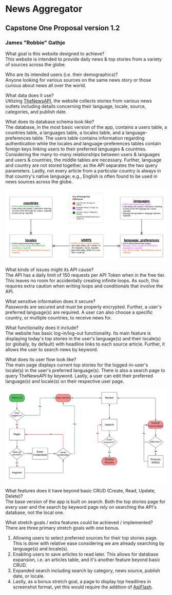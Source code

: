 # News Aggregator

## Capstone One Proposal version 1.2

### James "Robbie" Gathje

What goal is this website designed to achieve?<br>
This website is intended to provide daily news & top stories from a variety of sources across the globe.

Who are its intended users (i.e. their demographics)?<br>
Anyone looking for various sources on the same news story or those curious about news all over the world.

What data does it use?<br>
Utilizing [TheNewsAPI](https://www.thenewsapi.com/), the website collects stories from various news outlets including details concerning their language, locale, source, categories, and publish date.

What does its database schema look like?<br>
The database, in the most basic version of the app, contains a users table, a countries table, a languages table, a locales table, and a language-preferences table. The users table contains information regarding authentication while the locales and language-preferences tables contain foreign keys linking users to their preferred languages & countries. Considering the many-to-many relationships between users & languages and users & countries, the middle tables are necessary. Further, language and country are not stored together, as the API separates the two query parameters. Lastly, not every article from a particular country is always in that country's native language; e.g., English is often found to be used in news sources across the globe.

![Database Schema Diagram](docs/database_schema.png)

What kinds of issues might its API cause?<br>
The API has a daily limit of 150 requests per API Token when in the free tier. This leaves no room for accidentally creating infinite loops. As such, this requires extra caution when writing loops and conditionals that involve the API.

What sensitive information does it secure?<br>
Passwords are secured and must be properly encrypted. Further, a user's preferred language(s) are required. A user can also choose a specific country, or multiple countries, to receive news for.

What functionality does it include?<br>
The website has basic log-in/log-out functionality. Its main feature is displaying today's top stories in the user's language(s) and their locale(s) (or globally, by default) with headline links to each source article. Further, it allows the user to search news by keyword.

What does its user flow look like?<br>
The main page displays current top stories for the logged-in-user's locale(s) in the user's preferred language(s). There is also a search page to query TheNewsAPI by keyword. Lastly, a user can edit their preferred language(s) and locale(s) on their respective user page.

![User Flow Diagram](docs/user_flow_diagram.png)

What features does it have beyond basic CRUD (Create, Read, Update, Delete)?<br>
The base version of the app is built on search. Both the top stories page for every user and the search by keyword page rely on searching the API's database, not the local one.

What stretch goals / extra features could be achieved / implemented?<br>
There are three primary stretch goals with one bonus.

1. Allowing users to select preferred sources for their top stories page. This is done with relative ease considering we are already searching by language(s) and locale(s).
2. Enabling users to save articles to read later. This allows for database expansion, i.e. an articles table, and it's another feature beyond basic CRUD.
3. Expanded search including search by category, news source, publish date, or locale.
4. Lastly, as a bonus stretch goal, a page to display top headlines in screenshot format, yet this would require the addition of [ApiFlash](https://apiflash.com/).